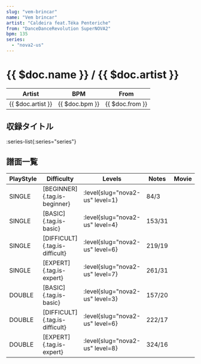 ```yaml
---
slug: "vem-brincar"
name: "Vem brincar"
artist: "Caldeira feat.Téka Penteriche"
from: "DanceDanceRevolution SuperNOVA2"
bpm: 135
series:
  - "nova2-us"
---
```


# {{ $doc.name }} / {{ $doc.artist }}

|Artist|BPM|From|
|------|---|----|
|{{ $doc.artist }}|{{ $doc.bpm }}|{{ $doc.from }}|

## 収録タイトル

:series-list{:series="series"}

## 譜面一覧

|PlayStyle|Difficulty|Levels|Notes|Movie|
|---------|----------|------|-----|-----|
|SINGLE|[BEGINNER]{.tag.is-beginner}|:level{slug="nova2-us" level=1}|84/3||
|SINGLE|[BASIC]{.tag.is-basic}|:level{slug="nova2-us" level=4}|153/31||
|SINGLE|[DIFFICULT]{.tag.is-difficult}|:level{slug="nova2-us" level=6}|219/19||
|SINGLE|[EXPERT]{.tag.is-expert}|:level{slug="nova2-us" level=7}|261/31||
|DOUBLE|[BASIC]{.tag.is-basic}|:level{slug="nova2-us" level=3}|157/20||
|DOUBLE|[DIFFICULT]{.tag.is-difficult}|:level{slug="nova2-us" level=6}|222/17||
|DOUBLE|[EXPERT]{.tag.is-expert}|:level{slug="nova2-us" level=8}|324/16||
